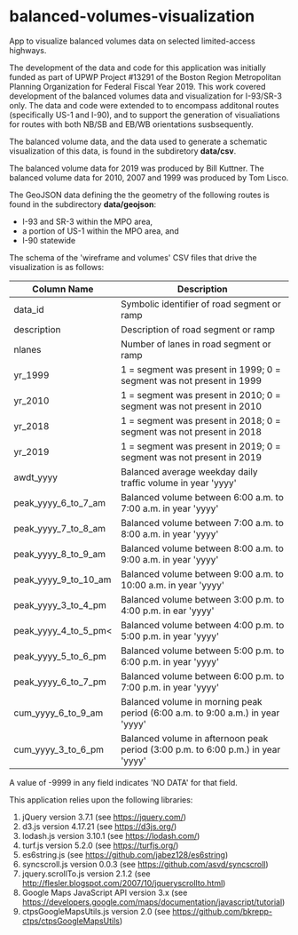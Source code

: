 # balanced-volumes-visualization
App to visualize balanced volumes data on selected limited-access highways.

The development of the data and code for this application was initially funded
as part of UPWP Project #13291 of the Boston Region Metropolitan Planning Organization for Federal Fiscal Year 2019.
This work covered development of the balanced volumes data and visualization for I-93/SR-3 only.
The data and code were extended to to encompass additonal routes \(specifically US-1 and I-90\),
and to support the generation of visualiations for routes with both NB/SB and EB/WB orientations susbsequently.

The balanced volume data, and the data used to generate a schematic visualization of this data, 
is found in the subdiretory __data/csv__.
 
The balanced volume data for 2019 was produced by Bill Kuttner. 
The balanced volume data for 2010, 2007 and 1999 was produced by Tom Lisco.

The GeoJSON data defining the the geometry of the following routes is found in the subdirectory __data/geojson__:
* I-93 and SR-3 within the MPO area,
* a portion of US-1 within the MPO area, and
* I-90 statewide  

The schema of the 'wireframe and volumes' CSV files that drive the visualization is as follows:

| Column Name | Description |
| --- | --- |
| data_id | Symbolic identifier of road segment or ramp |
| description | Description of road segment or ramp |
| nlanes | Number of lanes in road segment or ramp |
| yr_1999 | 1 = segment was present in 1999; 0 = segment was not present in 1999 |
| yr_2010 | 1 = segment was present in 2010; 0 = segment was not present in 2010 |
| yr_2018 | 1 = segment was present in 2018; 0 = segment was not present in 2018 |
| yr_2019 | 1 = segment was present in 2019; 0 = segment was not present in 2019 |
| awdt_yyyy | Balanced average weekday daily traffic volume in year 'yyyy' |
| peak_yyyy_6_to_7_am | Balanced volume between 6:00 a.m. to 7:00 a.m. in year 'yyyy' |
| peak_yyyy_7_to_8_am | Balanced volume between 7:00 a.m. to 8:00 a.m. in year 'yyyy' |
| peak_yyyy_8_to_9_am | Balanced volume between 8:00 a.m. to 9:00 a.m. in year 'yyyy' |
| peak_yyyy_9_to_10_am | Balanced volume between 9:00 a.m. to 10:00 a.m. in year 'yyyy' |
| peak_yyyy_3_to_4_pm | Balanced volume between 3:00 p.m. to 4:00 p.m. in ear 'yyyy' |
| peak_yyyy_4_to_5_pm< | Balanced volume between 4:00 p.m. to 5:00 p.m. in year 'yyyy' |
| peak_yyyy_5_to_6_pm | Balanced volume between 5:00 p.m. to 6:00 p.m. in year 'yyyy' |
| peak_yyyy_6_to_7_pm | Balanced volume between 6:00 p.m. to 7:00 p.m. in year 'yyyy' |
| cum_yyyy_6_to_9_am | Balanced volume in morning peak period (6:00 a.m. to 9:00 a.m.) in year 'yyyy' |
| cum_yyyy_3_to_6_pm | Balanced volume in afternoon peak period (3:00 p.m. to 6:00 p.m.) in year 'yyyy' |

A value of -9999 in any field indicates 'NO DATA' for that field.

This application relies upon the following libraries:
1. jQuery version 3.7.1 (see https://jquery.com/)
2. d3.js version 4.17.21 (see https://d3js.org/)
3. lodash.js version 3.10.1 (see https://lodash.com/)
4. turf.js version 5.2.0 (see https://turfjs.org/)
5. es6string.js (see https://github.com/jabez128/es6string)
6. syncscroll.js version 0.0.3 (see https://github.com/asvd/syncscroll)
7. jquery.scrollTo.js version 2.1.2 (see http://flesler.blogspot.com/2007/10/jqueryscrollto.html)
8. Google Maps JavaScript API version 3.x (see https://developers.google.com/maps/documentation/javascript/tutorial)
9. ctpsGoogleMapsUtils.js version 2.0 (see https://github.com/bkrepp-ctps/ctpsGoogleMapsUtils)
